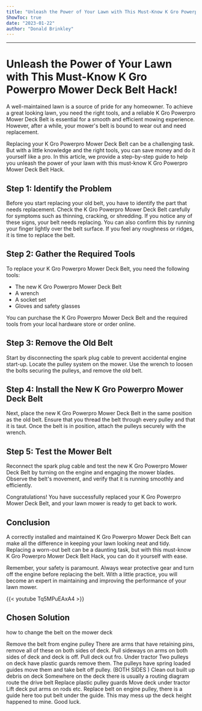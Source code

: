 ```yaml
---
title: "Unleash the Power of Your Lawn with This Must-Know K Gro Powerpro Mower Deck Belt Hack!"
ShowToc: true 
date: "2023-01-22"
author: "Donald Brinkley"
---
```

*****
# Unleash the Power of Your Lawn with This Must-Know K Gro Powerpro Mower Deck Belt Hack!

A well-maintained lawn is a source of pride for any homeowner. To achieve a great looking lawn, you need the right tools, and a reliable K Gro Powerpro Mower Deck Belt is essential for a smooth and efficient mowing experience. However, after a while, your mower's belt is bound to wear out and need replacement.

Replacing your K Gro Powerpro Mower Deck Belt can be a challenging task. But with a little knowledge and the right tools, you can save money and do it yourself like a pro. In this article, we provide a step-by-step guide to help you unleash the power of your lawn with this must-know K Gro Powerpro Mower Deck Belt Hack. 

## Step 1: Identify the Problem

Before you start replacing your old belt, you have to identify the part that needs replacement. Check the K Gro Powerpro Mower Deck Belt carefully for symptoms such as thinning, cracking, or shredding. If you notice any of these signs, your belt needs replacing. You can also confirm this by running your finger lightly over the belt surface. If you feel any roughness or ridges, it is time to replace the belt.

## Step 2: Gather the Required Tools

To replace your K Gro Powerpro Mower Deck Belt, you need the following tools:

- The new K Gro Powerpro Mower Deck Belt
- A wrench
- A socket set
- Gloves and safety glasses

You can purchase the K Gro Powerpro Mower Deck Belt and the required tools from your local hardware store or order online.

## Step 3: Remove the Old Belt 

Start by disconnecting the spark plug cable to prevent accidental engine start-up. Locate the pulley system on the mower. Use the wrench to loosen the bolts securing the pulleys, and remove the old belt. 

## Step 4: Install the New K Gro Powerpro Mower Deck Belt 

Next, place the new K Gro Powerpro Mower Deck Belt in the same position as the old belt. Ensure that you thread the belt through every pulley and that it is taut. Once the belt is in position, attach the pulleys securely with the wrench.

## Step 5: Test the Mower Belt

Reconnect the spark plug cable and test the new K Gro Powerpro Mower Deck Belt by turning on the engine and engaging the mower blades. Observe the belt's movement, and verify that it is running smoothly and efficiently. 

Congratulations! You have successfully replaced your K Gro Powerpro Mower Deck Belt, and your lawn mower is ready to get back to work.

## Conclusion

A correctly installed and maintained K Gro Powerpro Mower Deck Belt can make all the difference in keeping your lawn looking neat and tidy. Replacing a worn-out belt can be a daunting task, but with this must-know K Gro Powerpro Mower Deck Belt Hack, you can do it yourself with ease.

Remember, your safety is paramount. Always wear protective gear and turn off the engine before replacing the belt. With a little practice, you will become an expert in maintaining and improving the performance of your lawn mower.

{{< youtube Tq5MPuEAxA4 >}} 



## Chosen Solution
 how to change the belt on the mower deck

 Remove the belt from engine pulley
There are arms that have retaining pins, remove all of these on both sides of deck.
Pull sideways on arms  on both sides of deck and deck is off.
Pull deck out fro. Under tractor
Two pulleys on deck have plastic guards remove them.
The pulleys have spring loaded guides move them and take belt off pulley. (BOTH SIDES )
Clean out built up debris on deck
Somewhere on the deck there is usually a routing diagram route the drive belt
Replace plastic pulley guards
Move deck under tractor
Lift deck put arms on rods etc.
Replace belt on engine pulley, there is a guide here too put belt under the guide.
This may mess up the deck height happened to mine.
Good luck.




